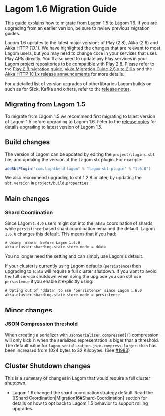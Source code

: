 # Lagom 1.6 Migration Guide

This guide explains how to migrate from Lagom 1.5 to Lagom 1.6. If you are upgrading from an earlier version, be sure to review previous migration guides.

Lagom 1.6 updates to the latest major versions of Play (2.8), Akka (2.6) and Akka HTTP (10.1). We have highlighted the changes that are relevant to most Lagom users, but you may need to change code in your services that uses Play APIs directly. You'll also need to update any Play services in your Lagom project repositories to be compatible with Play 2.8. Please refer to the [Play 2.8 migration guide](https://www.playframework.com/documentation/2.8.0-M1/Migration28), [Akka Migration Guide 2.5.x to 2.6.x](https://doc.akka.io/docs/akka/2.6/project/migration-guide-2.5.x-2.6.x.html) and the [Akka HTTP 10.1.x release announcements](https://akka.io/blog/news-archive.html) for more details.

For a detailed list of version upgrades of other libraries Lagom builds on such as for Slick, Kafka and others, refer to the [release notes](https://github.com/lagom/lagom/releases).

## Migrating from Lagom 1.5

To migrate from Lagom 1.5 we recommend first migrating to latest version of Lagom 1.5 before upgrading to Lagom 1.6. Refer to the [release notes](https://github.com/lagom/lagom/releases) for details upgrading to latest version of Lagom 1.5.

## Build changes

The version of Lagom can be updated by editing the `project/plugins.sbt` file, and updating the version of the Lagom sbt plugin. For example:

```scala
addSbtPlugin("com.lightbend.lagom" % "lagom-sbt-plugin" % "1.6.0")
```

We also recommend upgrading to sbt 1.2.8 or later, by updating the `sbt.version` in `project/build.properties`.

## Main changes

### Shard Coordination

Since Lagom `1.4.0` users might opt into the `ddata` coordination of shards while `persistence`-based shard coordination remained the default. Lagom `1.6.0` changes this default. This means that if you had:

```HOCON
# Using 'ddata' before Lagom 1.6.0
akka.cluster.sharding.state-store-mode = ddata
```

You no longer need the setting and can simply use Lagom's default.

If your cluster is currently using Lagom defaults (`persistence`) then upgrading to `ddata` will require a full cluster shutdown. If you want to avoid the full service shutdown when doing the upgrade you can still use `persistence` if you enable it explicitly using:

```HOCON
# Opting out of 'ddata' to use 'persistence' since Lagom 1.6.0
akka.cluster.sharding.state-store-mode = persistence
```

## Minor changes

### JSON Compression threshold

When creating a serializer with `JsonSerializer.compressed[T]` compression will only kick in when the serialized representation is biger than a threshold. The default value for `lagom.serialization.json.compress-larger-than` has been increased from 1024 bytes to 32 Kilobytes. (See [#1983](https://github.com/lagom/lagom/pull/1983))

## Cluster Shutdown changes

This is a summary of changes in Lagom that would require a full cluster shutdown.

- Lagom 1.6 changed the shard coordination strategy default. Read the [[Shard Coordination|Migration16#Shard-Coordination] section for details on how to opt back to Lagom 1.5 behavior to support rolling upgrades.

